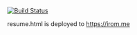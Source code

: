 [![Build Status](https://travis-ci.org/moribellamy/resume.svg?branch=master)](https://travis-ci.org/moribellamy/resume)

resume.html is deployed to https://irom.me
